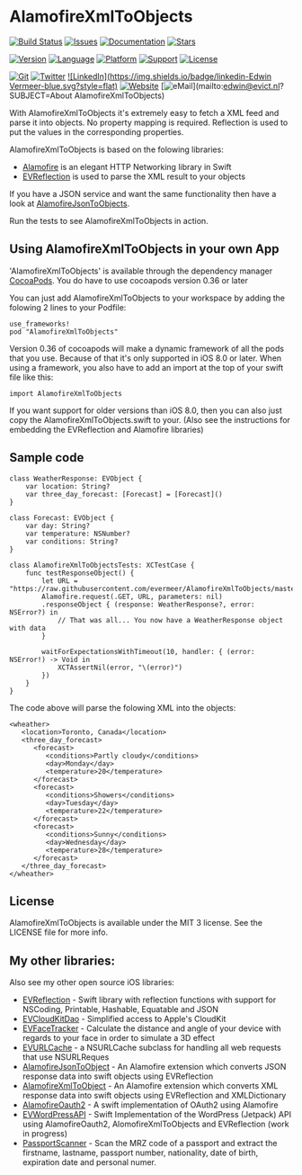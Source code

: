# AlamofireXmlToObjects

<!---
 [![Circle CI](https://img.shields.io/circleci/project/evermeer/AlamofireXmlToObjects.svg?style=flat)](https://circleci.com/gh/evermeer/AlamofireXmlToObjects)
 -->
[![Build Status](https://travis-ci.org/evermeer/AlamofireXmlToObjects.svg?style=flat)](https://travis-ci.org/evermeer/AlamofireXmlToObjects)
[![Issues](https://img.shields.io/github/issues-raw/evermeer/AlamofireXmlToObjects.svg?style=flat)](https://github.com/evermeer/AlamofireXmlToObjects/issues)
[![Documentation](https://img.shields.io/badge/documented-100%-brightgreen.svg?style=flat)](http://cocoadocs.org/docsets/AlamofireXmlToObjects)
[![Stars](https://img.shields.io/github/stars/evermeer/AlamofireXmlToObjects.svg?style=flat)](https://github.com/evermeer/AlamofireXmlToObjects/stargazers)

[![Version](https://img.shields.io/cocoapods/v/AlamofireXmlToObjects.svg?style=flat)](http://cocoadocs.org/docsets/AlamofireXmlToObjects)
[![Language](https://img.shields.io/badge/language-swift2-f48041.svg?style=flat)](https://developer.apple.com/swift)
[![Platform](https://img.shields.io/cocoapods/p/AlamofireXmlToObjects.svg?style=flat)](http://cocoadocs.org/docsets/AlamofireXmlToObjects)
[![Support](https://img.shields.io/badge/support-iOS%208%2B%20|%20OSX%2010.9+%20-blue.svg?style=flat)](https://www.apple.com/nl/ios/)
[![License](https://img.shields.io/cocoapods/l/AlamofireXmlToObjects.svg?style=flat)](http://cocoadocs.org/docsets/AlamofireXmlToObjects)

[![Git](https://img.shields.io/badge/GitHub-evermeer-blue.svg?style=flat)](https://github.com/evermeer)
[![Twitter](https://img.shields.io/badge/twitter-@evermeer-blue.svg?style=flat)](http://twitter.com/evermeer)
[![LinkedIn](https://img.shields.io/badge/linkedin-Edwin Vermeer-blue.svg?style=flat)](http://nl.linkedin.com/in/evermeer/en)
[![Website](https://img.shields.io/badge/website-evict.nl-blue.svg?style=flat)](http://evict.nl)
[![eMail](https://img.shields.io/badge/email-edwin@evict.nl-blue.svg?style=flat)](mailto:edwin@evict.nl?SUBJECT=About AlamofireXmlToObjects)

With AlamofireXmlToObjects it's extremely easy to fetch a XML feed and parse it into objects. No property mapping is required. Reflection is used to put the values in the corresponding properties.

AlamofireXmlToObjects is based on the folowing libraries:
- [Alamofire](https://github.com/Alamofire/Alamofire) is an elegant HTTP Networking library in Swift
- [EVReflection](https://github.com/evermeer/EVReflection) is used to parse the XML result to your objects

If you have a JSON service and want the same functionality then have a look at [AlamofireJsonToObjects](https://github.com/evermeer/AlamofireJsonToObjects).

Run the tests to see AlamofireXmlToObjects in action.

## Using AlamofireXmlToObjects in your own App 

'AlamofireXmlToObjects' is available through the dependency manager [CocoaPods](http://cocoapods.org). 
You do have to use cocoapods version 0.36 or later

You can just add AlamofireXmlToObjects to your workspace by adding the folowing 2 lines to your Podfile:

```
use_frameworks!
pod "AlamofireXmlToObjects"
```

Version 0.36 of cocoapods will make a dynamic framework of all the pods that you use. Because of that it's only supported in iOS 8.0 or later. When using a framework, you also have to add an import at the top of your swift file like this:

```
import AlamofireXmlToObjects
```

If you want support for older versions than iOS 8.0, then you can also just copy the AlamofireXmlToObjects.swift  to your. (Also see the instructions for embedding the EVReflection and Alamofire libraries) 


## Sample code

```
class WeatherResponse: EVObject {
    var location: String?
    var three_day_forecast: [Forecast] = [Forecast]()
}

class Forecast: EVObject {
    var day: String?
    var temperature: NSNumber?
    var conditions: String?
}

class AlamofireXmlToObjectsTests: XCTestCase {
    func testResponseObject() {
        let URL = "https://raw.githubusercontent.com/evermeer/AlamofireXmlToObjects/master/AlamofireXmlToObjectsTests/sample_xml"
        Alamofire.request(.GET, URL, parameters: nil)
        .responseObject { (response: WeatherResponse?, error: NSError?) in
            // That was all... You now have a WeatherResponse object with data
        }

        waitForExpectationsWithTimeout(10, handler: { (error: NSError!) -> Void in
            XCTAssertNil(error, "\(error)")
        })
    }
}

```

The code above will parse the folowing XML into the objects:

```
<wheather>
   <location>Toronto, Canada</location>
   <three_day_forecast>
      <forecast>
         <conditions>Partly cloudy</conditions>
         <day>Monday</day>
         <temperature>20</temperature>
      </forecast>
      <forecast>
         <conditions>Showers</conditions>
         <day>Tuesday</day>
         <temperature>22</temperature>
      </forecast>
      <forecast>
         <conditions>Sunny</conditions>
         <day>Wednesday</day>
         <temperature>28</temperature>
      </forecast>
   </three_day_forecast>
</wheather>
```

## License

AlamofireXmlToObjects is available under the MIT 3 license. See the LICENSE file for more info.

## My other libraries:
Also see my other open source iOS libraries:

- [EVReflection](https://github.com/evermeer/EVReflection) - Swift library with reflection functions with support for NSCoding, Printable, Hashable, Equatable and JSON 
- [EVCloudKitDao](https://github.com/evermeer/EVCloudKitDao) - Simplified access to Apple's CloudKit
- [EVFaceTracker](https://github.com/evermeer/EVFaceTracker) - Calculate the distance and angle of your device with regards to your face in order to simulate a 3D effect
- [EVURLCache](https://github.com/evermeer/EVURLCache) - a NSURLCache subclass for handling all web requests that use NSURLReques
- [AlamofireJsonToObject](https://github.com/evermeer/AlamofireJsonToObjects) - An Alamofire extension which converts JSON response data into swift objects using EVReflection
- [AlamofireXmlToObject](https://github.com/evermeer/AlamofireXmlToObjects) - An Alamofire extension which converts XML response data into swift objects using EVReflection and XMLDictionary
- [AlamofireOauth2](https://github.com/evermeer/AlamofireOauth2) - A swift implementation of OAuth2 using Alamofire
- [EVWordPressAPI](https://github.com/evermeer/EVWordPressAPI) - Swift Implementation of the WordPress (Jetpack) API using AlamofireOauth2, AlomofireXmlToObjects and EVReflection (work in progress)
- [PassportScanner](https://github.com/evermeer/PassportScanner) - Scan the MRZ code of a passport and extract the firstname, lastname, passport number, nationality, date of birth, expiration date and personal numer.
